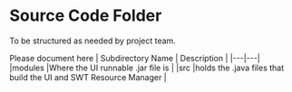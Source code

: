 # Source Code Folder
To be structured as needed by project team.

Please document here
| Subdirectory Name | Description |
|---|---|
|modules |Where the UI runnable .jar file is |
|src |holds the .java files that build the UI and SWT Resource Manager |
